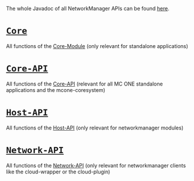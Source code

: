 The whole Javadoc of all NetworkManager APIs can be found [here](https://anwendungen.gitlab.onegaming.group/networkmanager/).

# [`Core`](core)
All functions of the [Core-Module](./core) (only relevant for standalone applications)

# [`Core-API`](core-api)
All functions of the [Core-API](./core-api) (relevant for all MC ONE standalone applications and the mcone-coresystem)

# [`Host-API`](host-api)
All functions of the [Host-API](./host-api) (only relevant for networkmanager modules)

# [`Network-API`](network-api)
All functions of the [Network-API](./network-api) (only relevant for networkmanager clients like the cloud-wrapper or the cloud-plugin)